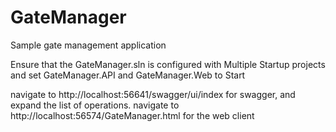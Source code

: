 # GateManager
Sample gate management application

Ensure that the GateManager.sln is configured with Multiple Startup projects and set GateManager.API and GateManager.Web to Start

navigate to http://localhost:56641/swagger/ui/index for swagger, and expand the list of operations.
navigate to http://localhost:56574/GateManager.html for the web client
